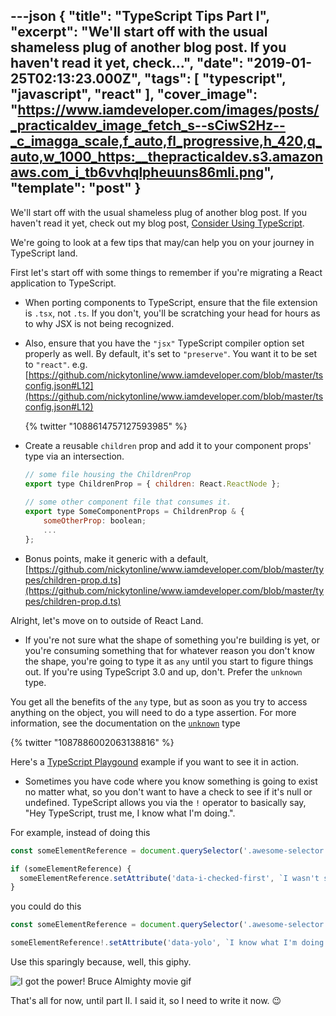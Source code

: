 ---json
{
  "title": "TypeScript Tips Part I",
  "excerpt": "We'll start off with the usual shameless plug of another blog post. If you haven't read it yet, check...",
  "date": "2019-01-25T02:13:23.000Z",
  "tags": [
    "typescript",
    "javascript",
    "react"
  ],
  "cover_image": "https://www.iamdeveloper.com/images/posts/_practicaldev_image_fetch_s--sCiwS2Hz--_c_imagga_scale,f_auto,fl_progressive,h_420,q_auto,w_1000_https:__thepracticaldev.s3.amazonaws.com_i_tb6vvhqlpheuuns86mli.png",
  "template": "post"
}
---
We'll start off with the usual shameless plug of another blog post. If you haven't read it yet, check out my blog post, [Consider Using TypeScript](https://dev.to/nickytonline/why-you-might-want-to-consider-using-typescript-6j3).

We're going to look at a few tips that may/can help you on your journey in TypeScript land.

First let's start off with some things to remember if you're migrating a React application to TypeScript.

- When porting components to TypeScript, ensure that the file extension is `.tsx`, not `.ts`. If you don't, you'll be scratching your head for hours as to why JSX is not being recognized.

- Also, ensure that you have the `"jsx"` TypeScript compiler option set properly as well. By default, it's set to `"preserve"`. You want it to be set to `"react"`. e.g. [https://github.com/nickytonline/www.iamdeveloper.com/blob/master/tsconfig.json#L12](https://github.com/nickytonline/www.iamdeveloper.com/blob/master/tsconfig.json#L12)

   {% twitter "1088614757127593985" %}

- Create a reusable `children` prop and add it to your component props' type via an intersection.

   ```javascript
   // some file housing the ChildrenProp
   export type ChildrenProp = { children: React.ReactNode };
      
   // some other component file that consumes it.
   export type SomeComponentProps = ChildrenProp & {
       someOtherProp: boolean;
       ...
   };
   ```

- Bonus points, make it generic with a default, [https://github.com/nickytonline/www.iamdeveloper.com/blob/master/types/children-prop.d.ts](https://github.com/nickytonline/www.iamdeveloper.com/blob/master/types/children-prop.d.ts)


Alright, let's move on to outside of React Land.

- If you're not sure what the shape of something you're building is yet, or you're consuming something that for whatever reason you don't know the shape, you're going to type it as `any` until you start to figure things out. If you're using TypeScript 3.0 and up, don't. Prefer the `unknown` type.

You get all the benefits of the `any` type, but as soon as you try to access anything on the object, you will need to do a type assertion. For more information, see the documentation on the [`unknown`](https://blogs.msdn.microsoft.com/typescript/2018/07/30/announcing-typescript-3-0/#the-unknown-type) type

   {% twitter "1087886002063138816" %}

   Here's a [TypeScript Playgound](https://www.typescriptlang.org/play/#src=type%20SomeType%20%3D%20%7B%0D%0A%20%20noYolo%3A%20string%3B%0D%0A%20%20dontNo%3A%20string%3B%0D%0A%7D%0D%0A%0D%0A%2F%2F%20unknown%20complains%20about%20everything%0D%0Aconst%20someObject%3A%20unknown%20%3D%20%7B%0D%0A%20%20noYolo%3A%20'hi'%2C%0D%0A%20%20dontNo%3A%20'%3F'%0D%0A%7D%0D%0A%0D%0Aconsole.log(someObject.noYolo%20!%3D%3D%20undefined)%3B%20%2F%2F%20TS%20Complains%2C%20no%20dice%0D%0A%0D%0A%2F%2F%20We're%20sure%20of%20the%20shape%2C%20or%20some%20other%20kind%20of%20type%20checking%20done%20here%0D%0Aconsole.log((%3CSomeType%3EsomeObject).noYolo)%3B%0D%0A%0D%0A%2F%2F%20any%20on%20the%20other%20hand...%0D%0Aconst%20someOtherObject%3A%20any%20%3D%20%7B%0D%0A%20%20yolo%3A%20'yolo!'%0D%0A%7D%0D%0A%0D%0A%2F%2F%20YOLO%0D%0Aconsole.log(someOtherObject.yolo)%3B%0D%0A%0D%0A) example if you want to see it in action.

- Sometimes you have code where you know something is going to exist no matter what, so you don't want to have a check to see if it's null or undefined. TypeScript allows you via the `!` operator to basically say, "Hey TypeScript, trust me, I know what I'm doing.".

For example, instead of doing this

```javascript
const someElementReference = document.querySelector('.awesome-selector');

if (someElementReference) {
  someElementReference.setAttribute('data-i-checked-first', `I wasn't sure if you'd exist`);
}
```

you could do this

```javascript
const someElementReference = document.querySelector('.awesome-selector');

someElementReference!.setAttribute('data-yolo', `I know what I'm doing!`);
```

Use this sparingly because, well, this giphy.

![I got the power! Bruce Almighty movie gif](https://media.giphy.com/media/A9grgCQ0Dm012/giphy-downsized.gif)

That's all for now, until part II. I said it, so I need to write it now. 😉
